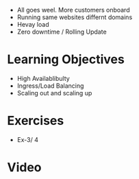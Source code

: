 * All goes weel. More customers onboard
* Running same websites differnt domains
* Hevay load
* Zero downtime / Rolling Update

# Learning Objectives

* High Availablibulty
* Ingress/Load Balancing
* Scaling out and scaling up


# Exercises
 * Ex-3/ 4

# Video

